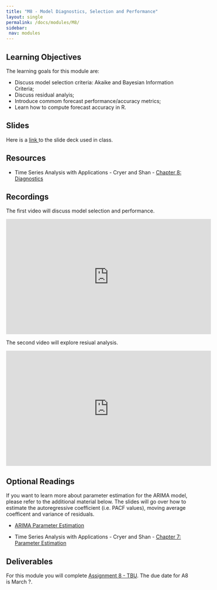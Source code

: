 ```yaml
---
title: "M8 - Model Diagnostics, Selection and Performance"
layout: single
permalink: /docs/modules/M8/
sidebar:
 nav: modules
---
```


## Learning Objectives

The learning goals for this module are: <br>

* Discuss model selection criteria: Akaike and Bayesian Information Criteria; <br>
* Discuss residual analyis; <br>
* Introduce commom forecast performance/accuracy metrics; <br>
* Learn how to compute forecast accuracy in R. <br>

## Slides

Here is a <a href="/docs/modules/PPTS/TSA_M8_Model_Diagnostics.pdf" > link </a> to the slide deck used in class.


## Resources

*  Time Series Analysis with Applications - Cryer and Shan - <a href="/docs/modules/readings/M8-TSA-cryer-ch8.pdf" > Chapter 8: Diagnostics </a> <br>

## Recordings

The first video will discuss model selection and performance.
<iframe width="560" height="315" src="https://www.youtube.com/embed/jEQDyTvRmiU" title="YouTube video player" frameborder="0" allow="accelerometer; autoplay; clipboard-write; encrypted-media; gyroscope; picture-in-picture; web-share" allowfullscreen></iframe>

The second video will explore resiual analysis.
<iframe width="560" height="315" src="https://www.youtube.com/embed/jEQDyTvRmiU" title="YouTube video player" frameborder="0" allow="accelerometer; autoplay; clipboard-write; encrypted-media; gyroscope; picture-in-picture; web-share" allowfullscreen></iframe>

## Optional Readings

If you want to learn more about parameter estimation for the ARIMA model, please refer to the additional material below.  The slides will go over how to estimate the autoregressive coefficient (i.e. PACF values), moving average coefficent and variance of residuals.

* <a href="/docs/modules/PPTS/TSA_M81_Parameter_Estimation.pdf" > ARIMA Parameter Estimation </a> 

*  Time Series Analysis with Applications - Cryer and Shan - <a href="/docs/modules/readings/M8-TSA-cryer-ch7.pdf" > Chapter 7: Parameter Estimation </a> <br>

## Deliverables

For this module you will complete [Assignment 8 - TBU](). The due date for A8 is March ?.

